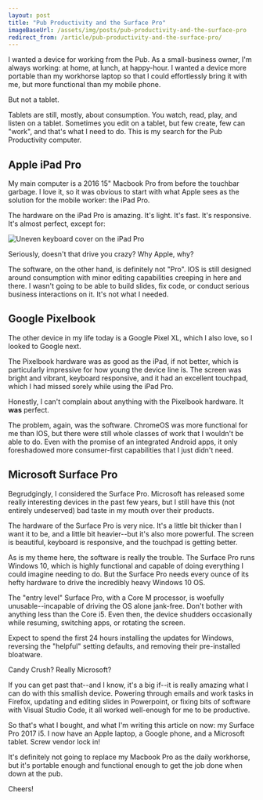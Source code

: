 ```yaml
---
layout: post
title: "Pub Productivity and the Surface Pro"
imageBaseUrl: /assets/img/posts/pub-productivity-and-the-surface-pro
redirect_from: /article/pub-productivity-and-the-surface-pro/
---
```


I wanted a device for working from the Pub. As a small-business owner, I'm always working: at home, at lunch, at happy-hour. I wanted a device more portable than my workhorse laptop so that I could effortlessly bring it with me, but more functional than my mobile phone.

But not a tablet.

Tablets are still, mostly, about consumption. You watch, read, play, and listen on a tablet. Sometimes you edit on a tablet, but few create, few can "work", and that's what I need to do. This is my search for the Pub Productivity computer.

## Apple iPad Pro
My main computer is a 2016 15" Macbook Pro from before the touchbar garbage. I love it, so it was obvious to start with what Apple sees as the solution for the mobile worker: the iPad Pro.

The hardware on the iPad Pro is amazing. It's light. It's fast. It's responsive. It's almost perfect, except for:

![Uneven keyboard cover on the iPad Pro]({{page.imageBaseUrl}}/ipad-pro-cover.png)


Seriously, doesn't that drive you crazy? Why Apple, why?

The software, on the other hand, is definitely not "Pro". IOS is still designed around consumption with minor editing capabilities creeping in here and there. I wasn't going to be able to build slides, fix code, or conduct serious business interactions on it. It's not what I needed.

## Google Pixelbook
The other device in my life today is a Google Pixel XL, which I also love, so I looked to Google next.

The Pixelbook hardware was as good as the iPad, if not better, which is particularly impressive for how young the device line is. The screen was bright and vibrant, keyboard responsive, and it had an excellent touchpad, which I had missed sorely while using the iPad Pro.

Honestly, I can't complain about anything with the Pixelbook hardware. It **was** perfect.

The problem, again, was the software. ChromeOS was more functional for me than IOS, but there were still whole classes of work that I wouldn't be able to do. Even with the promise of an integrated Android apps, it only foreshadowed more consumer-first capabilities that I just didn't need.

## Microsoft Surface Pro
Begrudgingly, I considered the Surface Pro. Microsoft has released some really interesting devices in the past few years, but I still have this (not entirely undeserved) bad taste in my mouth over their products.

The hardware of the Surface Pro is very nice. It's a little bit thicker than I want it to be, and a little bit heavier--but it's also more powerful. The screen is beautiful, keyboard is responsive, and the touchpad is getting better.

As is my theme here, the software is really the trouble. The Surface Pro runs Windows 10, which is highly functional and capable of doing everything I could imagine needing to do. But the Surface Pro needs every ounce of its hefty hardware to drive the incredibly heavy Windows 10 OS.

The "entry level" Surface Pro, with a Core M processor, is woefully unusable--incapable of driving the OS alone jank-free. Don't bother with anything less than the Core i5. Even then, the device shudders occasionally while resuming, switching apps, or rotating the screen.

Expect to spend the first 24 hours installing the updates for Windows, reversing the "helpful" setting defaults, and removing their pre-installed bloatware.

Candy Crush? Really Microsoft?

If you can get past that--and I know, it's a big if--it is really amazing what I can do with this smallish device. Powering through emails and work tasks in Firefox, updating and editing slides in Powerpoint, or fixing bits of software with Visual Studio Code, it all worked well-enough for me to be productive.

So that's what I bought, and what I'm writing this article on now: my Surface Pro 2017 i5. I now have an Apple laptop, a Google phone, and a Microsoft tablet. Screw vendor lock in!

It's definitely not going to replace my Macbook Pro as the daily workhorse, but it's portable enough and functional enough to get the job done when down at the pub.

Cheers!

